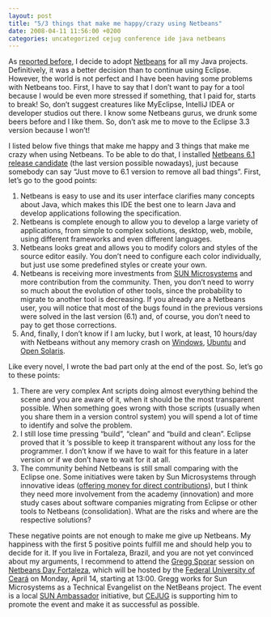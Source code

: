 ```yaml
---
layout: post
title: "5/3 things that make me happy/crazy using Netbeans"
date: 2008-04-11 11:56:00 +0200
categories: uncategorized cejug conference ide java netbeans
---
```


As <a href="http://planexstrategy.blogspot.com/2008/03/netbeans-61-will-solve-our-pacience.html">reported before</a>, I decide to adopt <a href="http://www.netbeans.org/">Netbeans</a> for all my Java projects. Definitively, it was a better decision than to continue using Eclipse. However, the world is not perfect and I have been having some problems with Netbeans too. First, I have to say that I don’t want to pay for a tool because I would be even more stressed if something, that I paid for, starts to break! So, don’t suggest creatures like MyEclipse, IntelliJ IDEA or developer studios out there. I know some Netbeans gurus, we drunk some beers before and I like them. So, don’t ask me to move to the Eclipse 3.3 version because I won’t!

I listed below five things that make me happy and 3 things that make me crazy when using Netbeans.  To be able to do that, I installed <a href="http://www.netbeans.org/community/releases/61/">Netbeans 6.1 release candidate</a> (the last version possible nowadays), just because somebody can say “Just move to 6.1 version to remove all bad things”. First, let’s go to the good points:

<ol>
<li>Netbeans is easy to use and its user interface clarifies many concepts about Java, which makes this IDE the best one to learn Java and develop applications following the specification.</li>
<li>Netbeans is complete enough to allow you to develop a large variety of applications, from simple to complex solutions, desktop, web, mobile, using different frameworks and even different languages.</li>
<li>Netbeans looks great and allows you to modify colors and styles of the source editor easily. You don’t need to configure each color individually, but just use some predefined styles or create your own.</li>
<li>Netbeans is receiving more investments from <a href="http://www.sun.com/">SUN Microsystems</a> and more contribution from the community. Then, you don’t need to worry so much about the evolution of other tools, since the probability to migrate to another tool is decreasing. If you already are a Netbeans user, you will notice that most of the bugs found in the previous versions were solved in the last version (6.1) and, of course, you don’t need to pay to get those corrections.</li>
<li>And, finally, I don’t know if I am lucky, but I work, at least, 10 hours/day with Netbeans without any memory crash on <a href="http://planexstrategy.blogspot.com/2008/03/microsoft-windows-is-getting-out-of.html">Windows</a>, <a href="http://www.ubuntu.com/">Ubuntu</a> and <a href="http://www.opensolaris.org/">Open Solaris</a>.</li>
</ol>
Like every novel, I wrote the bad part only at the end of the post. So, let’s go to these points:

<ol>
<li>There are very complex Ant scripts doing almost everything behind the scene and you are aware of it, when it should be the most transparent possible. When something goes wrong with those scripts (usually when you share them in a version control system) you will spend a lot of time to identify and solve the problem.</li>
<li>I still lose time pressing “build”, “clean” and “build and clean”. Eclipse proved that it ‘s possible to keep it transparent without any loss for the programmer. I don’t know if we have to wait for this feature in a later version or if we don’t have to wait for it at all.</li>
<li>The community behind Netbeans is still small comparing with the Eclipse one. Some initiatives were taken by Sun Microsystems through innovative ideas (<a href="http://www.netbeans.org/competition/blog-contest.html">offering money for direct contributions</a>), but I think they need more involvement from the academy (innovation) and more study cases about software companies migrating from Eclipse or other tools to Netbeans (consolidation). What are the risks and where are the respective solutions?</li>
</ol>
These negative points are not enough to make me give up Netbeans. My happiness with the first 5 positive points fulfill me and should help you to decide for it. If you live in Fortaleza, Brazil, and you are not yet convinced about my arguments, I recommend to attend the <a href="http://weblogs.java.net/blog/gsporar/">Gregg Sporar</a> session on <a href="http://lia.ufc.br/netbeansday/">Netbeans Day Fortaleza</a>, which will be hosted by the <a href="http://www.ufc.br/">Federal University of Ceará</a> on Monday, April 14, starting at 13:00.  Gregg works for Sun Microsystems as a Technical Evangelist on the NetBeans project. The event is a local <a href="http://silveiraneto.net/">SUN Ambassador</a> initiative, but <a href="http://www.cejug.org/">CEJUG</a> is supporting him to promote the event and make it as successful as possible.
